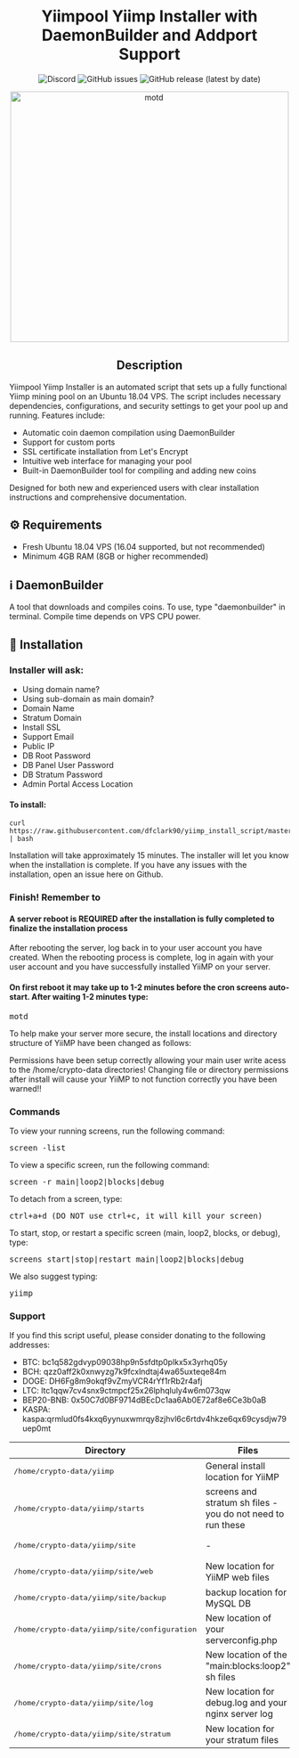 <h1 align="center">Yiimpool Yiimp Installer with DaemonBuilder and Addport Support</h1>
<p align="center">
  <img alt="Discord" src="https://img.shields.io/discord/904564600354254898?label=Discord">
  <img alt="GitHub issues" src="https://img.shields.io/github/issues/afiniel/yiimp_install_script">
  <img alt="GitHub release (latest by date)" src="https://img.shields.io/github/v/release/afiniel/yiimp_install_script">
</p>
<p align="center">
  <img src="./.assets/motd.png" alt="motd" width="500" height="450">
</p>
<h2 align="center">Description</h2>
<p>Yiimpool Yiimp Installer is an automated script that sets up a fully functional Yiimp mining pool on an Ubuntu 18.04 VPS. The script includes necessary dependencies, configurations, and security settings to get your pool up and running. Features include:</p>
<ul>
  <li>Automatic coin daemon compilation using DaemonBuilder</li>
  <li>Support for custom ports</li>
  <li>SSL certificate installation from Let's Encrypt</li>
  <li>Intuitive web interface for managing your pool</li>
  <li>Built-in DaemonBuilder tool for compiling and adding new coins</li>
</ul>
<p>Designed for both new and experienced users with clear installation instructions and comprehensive documentation.</p>
<h2 align="left">⚙️ Requirements</h2>
<ul>
  <li>Fresh Ubuntu 18.04 VPS (16.04 supported, but not recommended)</li>
  <li>Minimum 4GB RAM (8GB or higher recommended)</li>
</ul>
<h2 align="left">ℹ️ DaemonBuilder</h2>
<p>A tool that downloads and compiles coins. To use, type "daemonbuilder" in terminal. Compile time depends on VPS CPU power.</p>
<h2 align="left">💾 Installation</h2>
<h3 align="left">Installer will ask:</h3>
<ul>
  <li>Using domain name?</li>
  <li>Using sub-domain as main domain?</li>
  <li>Domain Name</li>
  <li>Stratum Domain</li>
  <li>Install SSL</li>
  <li>Support Email</li>
  <li>Public IP</li>
  <li>DB Root Password</li>
  <li>DB Panel User Password</li>
  <li>DB Stratum Password</li>
  <li>Admin Portal Access Location</li>
</ul>
<h4 align="left">To install:</h4>

```
curl https://raw.githubusercontent.com/dfclark90/yiimp_install_script/master/install.sh | bash

```
  Installation will take approximately 15 minutes. The installer will let you know when the installation is complete.
  If you have any issues with the installation, open an issue here on Github.


<h3>Finish! Remember to</h3>
<h4>A server reboot is REQUIRED after the installation is fully completed to finalize the installation process</h4>
<p>
  After rebooting the server, log back in to your user account you have created. When the rebooting process is complete, log in again with your user account and you have successfully installed YiiMP on your server.
</p>
<h4>On first reboot it may take up to 1-2 minutes before the cron screens auto-start. After waiting 1-2 minutes type:</h4>
<pre>
motd
</pre>
<p>
  To help make your server more secure, the install locations and directory structure of YiiMP have been changed as follows:
</p>
<table>
  <thead>
    <tr>
      <th>Directory</th>
      <th>Files</th>
    </tr>
  </thead>
  <tbody>
    <tr>
      <td><pre>/home/crypto-data/yiimp</pre></td>
      <td>General install location for YiiMP</td>
    </tr>
    <tr>
      <td><pre>/home/crypto-data/yiimp/starts</pre></td>
      <td>screens and stratum sh files - you do not need to run these</td>
    </tr>
    <tr>
      <td><pre>/home/crypto-data/yiimp/site</pre></td>
      <td>-</td>
    </tr>
    <tr>
      <td><pre>/home/crypto-data/yiimp/site/web</pre></td>
      <td>New location for YiiMP web files</td>
    </tr>
    <tr>
      <td><pre>/home/crypto-data/yiimp/site/backup</pre></td>
      <td>backup location for MySQL DB</td>
    </tr>
    <tr>
      <td><pre>/home/crypto-data/yiimp/site/configuration</pre></td>
      <td>New location of your serverconfig.php</td>
    </tr>
    <tr>
      <td><pre>/home/crypto-data/yiimp/site/crons</pre></td>
      <td>New location of the "main:blocks:loop2" sh files</td>
    </tr>
    <tr>
      <td><pre>/home/crypto-data/yiimp/site/log</pre></td>
      <td>New location for debug.log and your nginx server log</td>
    </tr>
    <tr>
      <td><pre>/home/crypto-data/yiimp/site/stratum</pre></td>
      <td>New location for your stratum files</td>
    </tr>

Permissions have been setup correctly allowing your main user write acess to the /home/crypto-data directories! Changing file or directory permissions after install will cause your YiiMP to not function correctly you have been warned!!

<!-- 🔗 Commands -->
<h3>Commands</h3>
<p>To view your running screens, run the following command:</p>
<pre>
screen -list
</pre>
<p>To view a specific screen, run the following command:</p>
<pre>
screen -r main|loop2|blocks|debug
</pre>
<p>To detach from a screen, type:</p>
<pre>
ctrl+a+d (DO NOT use ctrl+c, it will kill your screen)
</pre>
<p>To start, stop, or restart a specific screen (main, loop2, blocks, or debug), type:</p>
<pre>
screens start|stop|restart main|loop2|blocks|debug
</pre>
<p>We also suggest typing:</p>
<pre>
yiimp
</pre>

<!-- 🎁 Support -->
<h3>Support</h3>
<p>If you find this script useful, please consider donating to the following addresses:</p>
<ul>
  <li>BTC: bc1q582gdvyp09038hp9n5sfdtp0plkx5x3yrhq05y</li>
  <li>BCH: qzz0aff2k0xnwyzg7k9fcxlndtaj4wa65uxteqe84m</li>
  <li>DOGE: DH6Fg8m9okqf9vZmyVCR4rYf1rRb2r4afj</li>
  <li>LTC: ltc1qqw7cv4snx9ctmpcf25x26lphqluly4w6m073qw</li>
  <li>BEP20-BNB: 0x50C7d0BF9714dBEcDc1aa6Ab0E72af8e6Ce3b0aB</li>
  <li>KASPA: kaspa:qrmlud0fs4kxq6yynuxwmrqy8zjhvl6c6rtdv4hkze6qx69cysdjw79uep0mt</li>
</ul>
